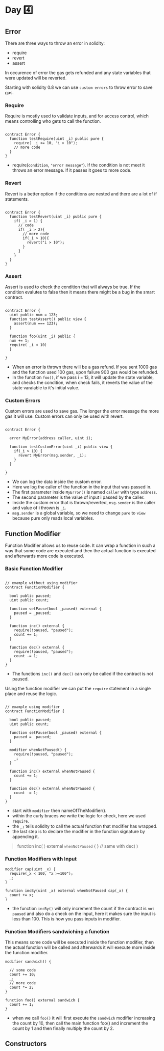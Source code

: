 # Day :four:

## Error 
There are three ways to throw an error in solidity:
- require
- revert
- assert 

In occurence of error the gas gets refunded and any state variables that were updated will be reverted.

Starting with solidity 0.8 we can use ```custom errors``` to throw error to save gas.


### Require
Require is mostly used to validate inputs, and for access control, which means controlling who gets to call the function.

```solidity

contract Error {
  function testRequire(uint _i) public pure {
    require( _i <= 10, "i > 10");
    // more code 
  }
}

```
- require(```condition```, ```"error message"```). If the condition is not meet it throws an error message. If it passes it goes to more code.

### Revert
Revert is a better option if the conditions are nested and there are a lot of if statements.

```solidity

contract Error {
  function testRevert(uint _i) public pure {
    if( _i > 1) {
      // code 
      if( _i > 2){
        // more code 
        if(_i > 10){
          revert("i > 10");
        }
      }
    }
  }
}

```

### Assert 
Assert is used to check the condition that will always be true. If the condition evalutes to false then it means there might be a bug in the smart contract.

```solidity

contract Error {
  uint public num = 123;
  function testAssert() public view {
    assert(num === 123);
  }
  
  function foo(uint _i) public {
  num += 1;
  require( _i < 10)
  }
  
}

```

- When an error is thrown there will be a gas refund. If you sent 1000 gas and the function used 100 gas, upon failure 900 gas would be refunded.
- In the function ```foo()```, if we pass i = 13, it will update the state variable, and checks the condition, when check fails, it reverts the value of the state varaiable to it's initial value.


### Custom Errors
Custom errors are used to save gas. The longer the error message the more gas it will use. Custom errors can only be used with revert.

```solidity

contract Error {

  error MyError(address caller, uint i);
  
  function testCustomError(uint _i) public view {
    if(_i > 10) {
      revert MyError(msg.sender, _i);
    }
  }
  
}

```
- We can log the data inside the custom error.
- Here we log the caller of the function in the input that was passed in.
- The first parameter inside ```MyError()``` is named ```caller``` with type ```address```.
- The second parameter is the value of input i passed by the caller.
- Inside the custom error that is thrown/reverted, ```msg.sender``` is the caller and value of i thrown is ```_i```.
- ```msg.sender``` is a global variable, so we need to change ```pure``` to ```view``` because pure only reads local variables.

## Function Modifier
Function Modifier allows us to reuse code. It can wrap a function in such a way that some code are executed and then the actual function is executed and afterwards more code is executed.

### Basic Function Modifier
```solidity

// example without using modifier 
contract FunctionModifier {

  bool public paused;
  uint public count;
  
  function setPause(bool _paused) external {
    paused = _paused;
  }
  
  function inc() external {
    require(!paused, "paused");
    count += 1;
  }
  
  function dec() external {
    require(!paused, "paused");
    count -= 1;
  }
}

```
- The functions ```inc()``` and ```dec()``` can only be called if the contract is not paused.


Using the function modifier we can put the ```require``` statement in a single place and reuse the logic.
```solidity

// example using modifier 
contract FunctionModifier {

  bool public paused;
  uint public count;
  
  function setPause(bool _paused) external {
    paused = _paused;
  }
  
  modifier whenNotPaused() {
    require(!paused, "paused");
    _;
  }
  
  function inc() external whenNotPaused {
    count += 1;
  }
  
  function dec() external whenNotPaused {
    count -= 1;
  }
}

```
- start with ```modifier``` then nameOfTheModifier().
- within the curly braces we write the logic for check, here we used ```require```.
- the ```_;``` tells solidity to call the actual function that modifier has wrapped.
- the last step is to declare the modifier in the function signature by appending it. 
> function inc( ) external ```whenNotPaused``` { } // same with dec( )

### Function Modifiers with Input 

```solidity
modifier cap(uint _x) {
  require(_x < 100, "x >=100");
  _;
}

function incBy(uint _x) external whenNotPaused cap(_x) {
  count += x;
}
```
- the function ```incBy()``` will only increment the count if the contract is ```not paused``` and also do a check on the input, here it makes sure the input is less than 100. This is how you pass inputs in modifier.

### Function Modifiers sandwiching a function
This means some code will be executed inside the function modifier, then the actual function will be called and afterwards it will execute more inside the function modifier.

```solidity
modifier sandwich() {

  // some code
  count += 10;
  _;
  // more code
  count *= 2;
}

function foo() external sandwich {
  count += 1;
}
```

- when we call ```foo()``` it will first execute the ```sandwich``` modifier increasing the count by 10, then call the main function foo() and increment the count by 1 and then finally multiply the count by 2.

## Constructors



